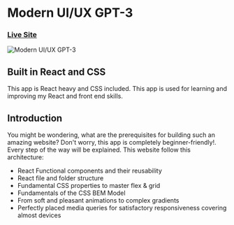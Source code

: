 # Modern UI/UX GPT-3
### [Live Site](https://gpt3-jsm.com/)

![Modern UI/UX GPT-3](https://i.ibb.co/TR5LW9z/image.png)

## Built in React and CSS
This app is React heavy and CSS included. This app is used for learning and improving my React and front end skills.

## Introduction

You might be wondering, what are the prerequisites for building such an amazing website? Don't worry, this app is completely beginner-friendly!. Every step of the way will be explained. This website follow this architecture:

- React Functional components and their reusability
- React file and folder structure
- Fundamental CSS properties to master flex & grid
- Fundamentals of the CSS BEM Model
- From soft and pleasant animations to complex gradients
- Perfectly placed media queries for satisfactory responsiveness covering almost devices
